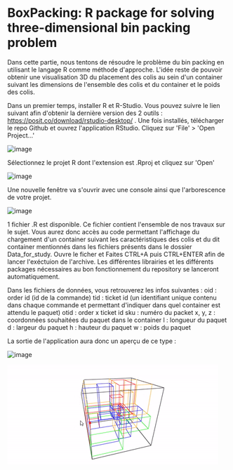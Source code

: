 # BoxPacking: R package for solving three-dimensional bin packing problem

Dans cette partie, nous tentons de résoudre le problème du bin packing en utilisant le langage R comme méthode d'approche. L'idée reste de pouvoir obtenir une visualisation 3D du placement des colis au sein d'un container suivant les dimensions de l'ensemble des colis et du container et le poids des colis. 

Dans un premier temps, installer R et R-Studio. Vous pouvez suivre le lien suivant afin d'obtenir la dernière version des 2 outils : https://posit.co/download/rstudio-desktop/ . Une fois installés, télécharger le repo Github et ouvrez l'application RStudio. Cliquez sur 'File' > 'Open Project...'

![image](https://github.com/belemva/DataScience/assets/43656411/0325e8fa-fab5-46a0-9e2f-55e7aa853138)

Sélectionnez le projet R dont l'extension est .Rproj et cliquez sur 'Open'

![image](https://github.com/belemva/DataScience/assets/43656411/5061e171-89fe-4686-af6d-c334e40b4542)

Une nouvelle fenêtre va s'ouvrir avec une console ainsi que l'arborescence de votre projet. 

![image](https://github.com/belemva/DataScience/assets/43656411/676c6177-eff9-411b-922e-259b73ff708c)


1 fichier .R est disponible. Ce fichier contient l'ensemble de nos travaux sur le sujet. Vous aurez donc accès au code permettant l'affichage du chargement d'un container suivant les caractéristiques des colis et du dit container mentionnés dans les fichiers présents dans le dossier Data_for_study. Ouvre le ficher et Faites CTRL+A puis CTRL+ENTER afin de lancer l'exéctuion de l'archive. Les différentes librairies et les différents packages nécessaires au bon fonctionnement du repository se lanceront automatiquement.

Dans les fichiers de données, vous retrouverez les infos suivantes :
oid : order id (id de la commande)
tid : ticket id (un identifiant unique contenu dans chaque commande et permettant d'indiquer dans quel container est attendu le paquet)
otid : order x ticket id
sku : numéro du packet
x, y, z : coordonnées souhaitées du paquet dans le container
l : longueur du paquet
d : largeur du paquet
h : hauteur du paquet
w : poids du paquet

La sortie de l'application aura donc un aperçu de ce type :

![image](https://github.com/belemva/DataScience/assets/43656411/b31505b2-3846-4ae6-8b52-3d7a0599a3e2)

![](giphy.gif)
